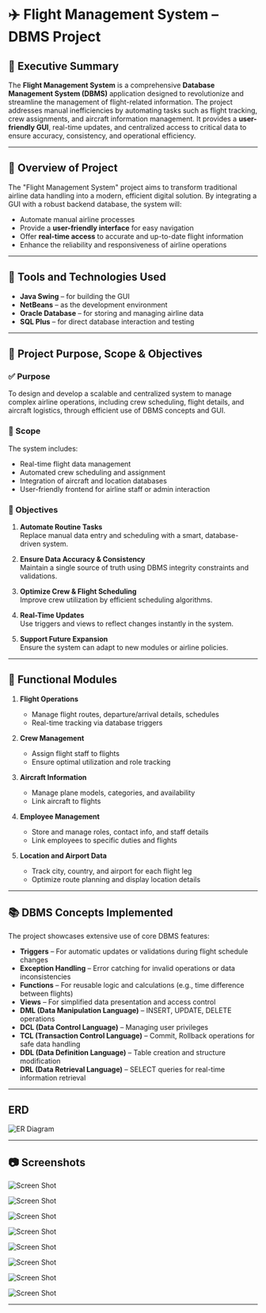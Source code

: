 # ✈️ Flight Management System – DBMS Project

## 📌 Executive Summary

The **Flight Management System** is a comprehensive **Database Management System (DBMS)** application designed to revolutionize and streamline the management of flight-related information. The project addresses manual inefficiencies by automating tasks such as flight tracking, crew assignments, and aircraft information management. It provides a **user-friendly GUI**, real-time updates, and centralized access to critical data to ensure accuracy, consistency, and operational efficiency.

---

## 🧾 Overview of Project

The "Flight Management System" project aims to transform traditional airline data handling into a modern, efficient digital solution. By integrating a GUI with a robust backend database, the system will:

- Automate manual airline processes
- Provide a **user-friendly interface** for easy navigation
- Offer **real-time access** to accurate and up-to-date flight information
- Enhance the reliability and responsiveness of airline operations

---

## 🧰 Tools and Technologies Used

- **Java Swing** – for building the GUI
- **NetBeans** – as the development environment
- **Oracle Database** – for storing and managing airline data
- **SQL Plus** – for direct database interaction and testing

---

## 🎯 Project Purpose, Scope & Objectives

### ✅ Purpose

To design and develop a scalable and centralized system to manage complex airline operations, including crew scheduling, flight details, and aircraft logistics, through efficient use of DBMS concepts and GUI.

### 🧭 Scope

The system includes:

- Real-time flight data management
- Automated crew scheduling and assignment
- Integration of aircraft and location databases
- User-friendly frontend for airline staff or admin interaction

### 🎯 Objectives

1. **Automate Routine Tasks**  
   Replace manual data entry and scheduling with a smart, database-driven system.

2. **Ensure Data Accuracy & Consistency**  
   Maintain a single source of truth using DBMS integrity constraints and validations.

3. **Optimize Crew & Flight Scheduling**  
   Improve crew utilization by efficient scheduling algorithms.

4. **Real-Time Updates**  
   Use triggers and views to reflect changes instantly in the system.

5. **Support Future Expansion**  
   Ensure the system can adapt to new modules or airline policies.

---

## 📖 Functional Modules

1. **Flight Operations**  
   - Manage flight routes, departure/arrival details, schedules  
   - Real-time tracking via database triggers

2. **Crew Management**  
   - Assign flight staff to flights  
   - Ensure optimal utilization and role tracking

3. **Aircraft Information**  
   - Manage plane models, categories, and availability  
   - Link aircraft to flights

4. **Employee Management**  
   - Store and manage roles, contact info, and staff details  
   - Link employees to specific duties and flights

5. **Location and Airport Data**  
   - Track city, country, and airport for each flight leg  
   - Optimize route planning and display location details

---

## 📚 DBMS Concepts Implemented

The project showcases extensive use of core DBMS features:

- **Triggers** – For automatic updates or validations during flight schedule changes  
- **Exception Handling** – Error catching for invalid operations or data inconsistencies  
- **Functions** – For reusable logic and calculations (e.g., time difference between flights)  
- **Views** – For simplified data presentation and access control  
- **DML (Data Manipulation Language)** – INSERT, UPDATE, DELETE operations  
- **DCL (Data Control Language)** – Managing user privileges  
- **TCL (Transaction Control Language)** – Commit, Rollback operations for safe data handling  
- **DDL (Data Definition Language)** – Table creation and structure modification  
- **DRL (Data Retrieval Language)** – SELECT queries for real-time information retrieval

---



##  ERD 
![ER Diagram ](images/1.jpg)


---

## 📷 Screenshots

![Screen Shot](images/2.jpg)

![Screen Shot](images/3.jpg)

![Screen Shot](images/4.jpg)

![Screen Shot](images/5.jpg)

![Screen Shot](images/6.jpg)

![Screen Shot](images/7.jpg)

![Screen Shot](images/8.jpg)

![Screen Shot](images/9.jpg)

---



